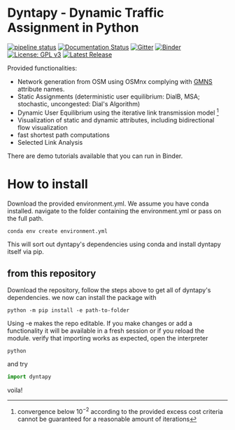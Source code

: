 # Dyntapy - Dynamic Traffic Assignment in Python
[![pipeline status](https://gitlab.kuleuven.be/ITSCreaLab/public-toolboxes/dyntapy/badges/master/pipeline.svg)](https://gitlab.kuleuven.be/ITSCreaLab/public-toolboxes/dyntapy/-/commits/master)
[![Documentation Status](https://readthedocs.org/projects/dyntapy/badge/?version=latest)](https://dyntapy.readthedocs.io/en/latest/?badge=latest)
[![Gitter](https://badges.gitter.im/dyntapy/dyntapy.svg)](https://gitter.im/dyntapy/dyntapy?utm_source=badge&utm_medium=badge&utm_campaign=pr-badge)
[![Binder](https://mybinder.org/badge_logo.svg)](https://mybinder.org/v2/git/https%3A%2F%2Fgitlab.kuleuven.be%2FITSCreaLab%2Fpublic-toolboxes%2Fdyntapy/HEAD?urlpath=/tree/tutorials)
[![License: GPL v3](https://img.shields.io/badge/License-GPLv3-blue.svg)](https://www.gnu.org/licenses/gpl-3.0)
[![Latest Release](https://gitlab.kuleuven.be/ITSCreaLab/public-toolboxes/dyntapy/-/badges/release.svg)](https://gitlab.kuleuven.be/ITSCreaLab/public-toolboxes/dyntapy/-/releases)




Provided functionalities:
- Network generation from OSM using OSMnx complying with [GMNS](https://github.com/zephyr-data-specs/GMNS) attribute names.
- Static Assignments (deterministic user equilibrium: DialB, MSA; stochastic, uncongested: Dial's Algorithm)
- Dynamic User Equilibrium using the iterative link transmission model [^1]
- Visualization of static and dynamic attributes, including bidirectional flow visualization
- fast shortest path computations
- Selected Link Analysis


[^1]: convergence below $`10^{-2}`$ according to the provided excess cost criteria cannot be guaranteed for a reasonable amount of iterations

There are demo tutorials available that you can run in Binder.

# How to install
Download the provided environment.yml. We assume you have conda installed. 
navigate to the folder containing the environment.yml or pass on the full path.
```shell
conda env create environment.yml 
```
This will sort out dyntapy's dependencies using conda and install dyntapy itself via pip.

## from this repository 
Download the repository, follow the steps above to get all of dyntapy's dependencies.
we now can install the package with
```shell
python -m pip install -e path-to-folder
```
Using -e makes the repo editable.
If you make changes or add a functionality it will be available in a fresh session
or if you reload the module.
verify that importing works as expected, open the interpreter
```shell
python
```
and try
```python
import dyntapy
```
voila!

